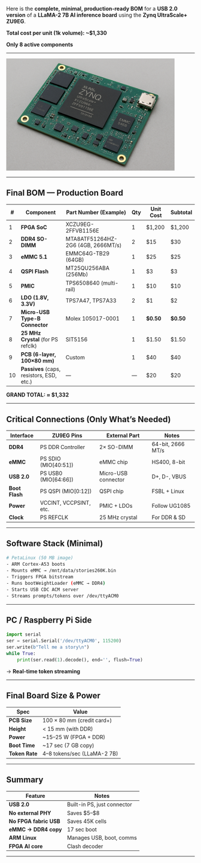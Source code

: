 Here is the **complete, minimal, production-ready BOM** for a **USB 2.0 version** of a **LLaMA-2 7B AI inference board** using the **Zynq UltraScale+ ZU9EG**.

**Total cost per unit (1k volume): ~$1,330**  

**Only 8 active components**

---

  <img src="./production-board.png" height="300" alt="Production Board">

---

## Final BOM — Production Board

| # | Component | Part Number (Example) | Qty | Unit Cost | Subtotal |
|---|---------|-----------------------|-----|-----------|----------|
| 1 | **FPGA SoC** | XCZU9EG-2FFVB1156E | 1 | $1,200 | $1,200 |
| 2 | **DDR4 SO-DIMM** | MTA8ATF51264HZ-2G6 (4GB, 2666MT/s) | 2 | $15 | $30 |
| 3 | **eMMC 5.1** | EMMC64G-TB29 (64GB) | 1 | $25 | $25 |
| 4 | **QSPI Flash** | MT25QU256ABA (256Mb) | 1 | $3 | $3 |
| 5 | **PMIC** | TPS6508640 (multi-rail) | 1 | $10 | $10 |
| 6 | **LDO (1.8V, 3.3V)** | TPS7A47, TPS7A33 | 2 | $1 | $2 |
| 7 | **Micro-USB Type-B Connector** | Molex 105017-0001 | 1 | **$0.50** | **$0.50** |
| 8 | **25 MHz Crystal** (for PS refclk) | SIT5156 | 1 | $1.50 | $1.50 |
| 9 | **PCB (6-layer, 100×80 mm)** | Custom | 1 | $40 | $40 |
|10 | **Passives** (caps, resistors, ESD, etc.) | — | — | $20 | $20 |

**GRAND TOTAL: ≈ $1,332**

---

## Critical Connections (Only What’s Needed)

| Interface | ZU9EG Pins | External Part | Notes |
|---------|------------|--------------|-------|
| **DDR4** | PS DDR Controller | 2× SO-DIMM | 64-bit, 2666 MT/s |
| **eMMC** | PS SDIO (MIO[40:51]) | eMMC chip | HS400, 8-bit |
| **USB 2.0** | PS USB0 (MIO[64:66]) | Micro-USB connector | D+, D-, VBUS |
| **Boot Flash** | PS QSPI (MIO[0:12]) | QSPI chip | FSBL + Linux |
| **Power** | VCCINT, VCCPSINT, etc. | PMIC + LDOs | Follow UG1085 |
| **Clock** | PS REFCLK | 25 MHz crystal | For DDR & SD |

---

## Software Stack (Minimal)

```bash
# PetaLinux (50 MB image)
- ARM Cortex-A53 boots
- Mounts eMMC → /mnt/data/stories260K.bin
- Triggers FPGA bitstream
- Runs bootWeightLoader (eMMC → DDR4)
- Starts USB CDC ACM server
- Streams prompts/tokens over /dev/ttyACM0
```

---

## PC / Raspberry Pi Side

```python
import serial
ser = serial.Serial('/dev/ttyACM0', 115200)
ser.write(b"Tell me a story\n")
while True:
    print(ser.read(1).decode(), end='', flush=True)
```

→ **Real-time token streaming**

---

## Final Board Size & Power

| Spec | Value |
|------|-------|
| **PCB Size** | 100 × 80 mm (credit card+) |
| **Height** | < 15 mm (with DDR) |
| **Power** | ~15–25 W (FPGA + DDR) |
| **Boot Time** | ~17 sec (7 GB copy) |
| **Token Rate** | 4–8 tokens/sec (LLaMA-2 7B) |

---

## Summary

| Feature | Notes |
|-------|----------|
| **USB 2.0** | Built-in PS, just connector |
| **No external PHY** | Saves \$5–\$8 |
| **No FPGA fabric USB** | Saves 45K cells |
| **eMMC → DDR4 copy** | 17 sec boot |
| **ARM Linux** | Manages USB, boot, comms |
| **FPGA AI core** | Clash decoder |

---

